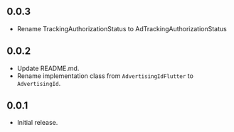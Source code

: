 ## 0.0.3
* Rename TrackingAuthorizationStatus to AdTrackingAuthorizationStatus

## 0.0.2
* Update README.md.
* Rename implementation class from `AdvertisingIdFlutter` to `AdvertisingId`.

## 0.0.1

* Initial release.
